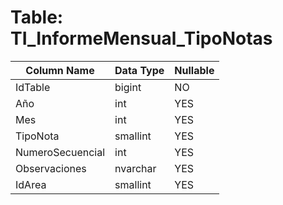# Table: TI_InformeMensual_TipoNotas

| Column Name | Data Type | Nullable |
|-------------|-----------|----------|
| IdTable | bigint | NO |
| Año | int | YES |
| Mes | int | YES |
| TipoNota | smallint | YES |
| NumeroSecuencial | int | YES |
| Observaciones | nvarchar | YES |
| IdArea | smallint | YES |
